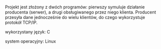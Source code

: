 Projekt jest złożony z dwóch programów: pierwszy symuluje działanie producenta (serwer), a drugi obsługiwanego przez niego klienta. 
Producent przesyła dane jednocześnie do wielu klientów, do czego wykorzystuje protokół TCP/IP.

wykorzystany język: C

system operacyjny: Linux
